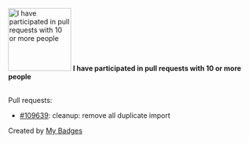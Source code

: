 <img src="https://github.com/my-badges/my-badges/blob/master/src/all-badges/pr-collaboration/pr-collaboration-10.png?raw=true" alt="I have participated in pull requests with 10 or more people" title="I have participated in pull requests with 10 or more people" width="128">
<strong>I have participated in pull requests with 10 or more people</strong>
<br><br>

Pull requests:

- <a href="https://github.com/kubernetes/kubernetes/pull/109639">#109639</a>: cleanup: remove all duplicate import


Created by <a href="https://github.com/my-badges/my-badges">My Badges</a>